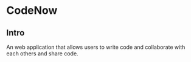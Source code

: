 # CodeNow

## Intro

An web application that allows users to write code and collaborate with each others and share code.
